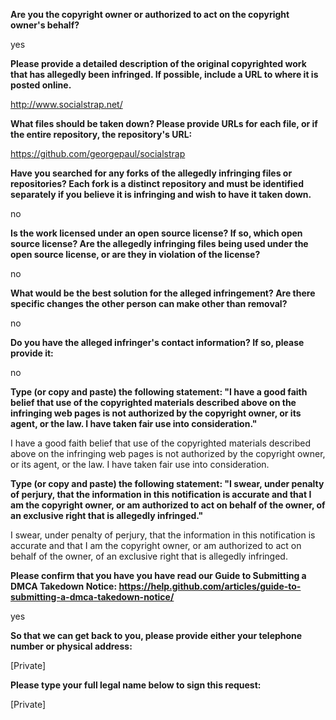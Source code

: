 **Are you the copyright owner or authorized to act on the copyright owner's behalf?**

yes

**Please provide a detailed description of the original copyrighted work that has allegedly been infringed. If possible, include a URL to where it is posted online.**

http://www.socialstrap.net/

**What files should be taken down? Please provide URLs for each file, or if the entire repository, the repository's URL:**

https://github.com/georgepaul/socialstrap

**Have you searched for any forks of the allegedly infringing files or repositories? Each fork is a distinct repository and must be identified separately if you believe it is infringing and wish to have it taken down.**

no

**Is the work licensed under an open source license? If so, which open source license? Are the allegedly infringing files being used under the open source license, or are they in violation of the license?**

no

**What would be the best solution for the alleged infringement? Are there specific changes the other person can make other than removal?**

no

**Do you have the alleged infringer's contact information? If so, please provide it:**

no

**Type (or copy and paste) the following statement: "I have a good faith belief that use of the copyrighted materials described above on the infringing web pages is not authorized by the copyright owner, or its agent, or the law. I have taken fair use into consideration."**

I have a good faith belief that use of the copyrighted materials described above on the infringing web pages is not authorized by the copyright owner, or its agent, or the law. I have taken fair use into consideration.

**Type (or copy and paste) the following statement: "I swear, under penalty of perjury, that the information in this notification is accurate and that I am the copyright owner, or am authorized to act on behalf of the owner, of an exclusive right that is allegedly infringed."**

I swear, under penalty of perjury, that the information in this notification is accurate and that I am the copyright owner, or am authorized to act on behalf of the owner, of an exclusive right that is allegedly infringed.

**Please confirm that you have you have read our Guide to Submitting a DMCA Takedown Notice: https://help.github.com/articles/guide-to-submitting-a-dmca-takedown-notice/**

yes

**So that we can get back to you, please provide either your telephone number or physical address:**

[Private]

**Please type your full legal name below to sign this request:**

[Private]
